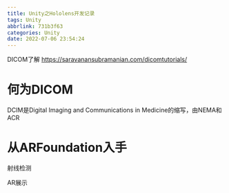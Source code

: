 ```yaml
---
title: Unity之Hololens开发记录
tags: Unity
abbrlink: 731b3f63
categories: Unity
date: 2022-07-06 23:54:24
---
```












DICOM了解 https://saravanansubramanian.com/dicomtutorials/

# 何为DICOM

DCIM是Digital Imaging and Communications in Medicine的缩写，由NEMA和ACR

# 从ARFoundation入手



射线检测





AR展示
